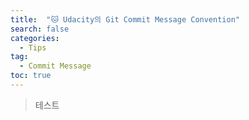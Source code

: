 ```yaml
---
title:  "🐱 Udacity의 Git Commit Message Convention"
search: false
categories: 
  - Tips
tag:
  - Commit Message
toc: true
---
```


> 테스트


